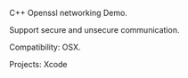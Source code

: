 C++ Openssl networking Demo.

Support secure and unsecure communication.

Compatibility: OSX.

Projects: Xcode
